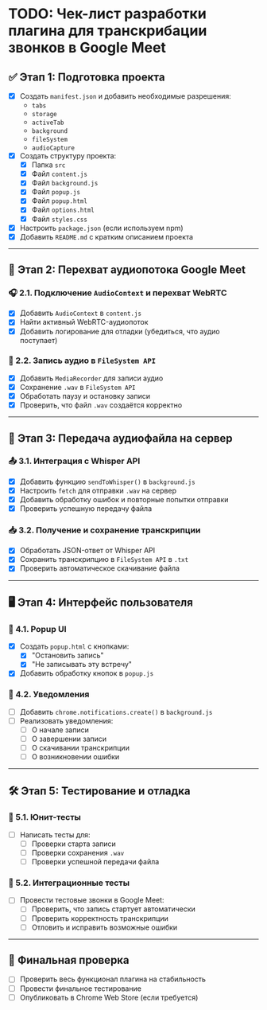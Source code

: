 # TODO: Чек-лист разработки плагина для транскрибации звонков в Google Meet

## ✅ Этап 1: Подготовка проекта
- [X] Создать `manifest.json` и добавить необходимые разрешения:
  - `tabs`
  - `storage`
  - `activeTab`
  - `background`
  - `fileSystem`
  - `audioCapture`
- [X] Создать структуру проекта:
  - [X] Папка `src`
  - [X] Файл `content.js`
  - [X] Файл `background.js`
  - [X] Файл `popup.js`
  - [X] Файл `popup.html`
  - [X] Файл `options.html`
  - [X] Файл `styles.css`
- [X] Настроить `package.json` (если используем npm)
- [X] Добавить `README.md` с кратким описанием проекта

---

## 🎤 Этап 2: Перехват аудиопотока Google Meet
### 🎧 2.1. Подключение `AudioContext` и перехват WebRTC
- [X] Добавить `AudioContext` в `content.js`
- [X] Найти активный WebRTC-аудиопоток
- [X] Добавить логирование для отладки (убедиться, что аудио поступает)

### 🔴 2.2. Запись аудио в `FileSystem API`
- [X] Добавить `MediaRecorder` для записи аудио
- [X] Сохранение `.wav` в `FileSystem API`
- [X] Обработать паузу и остановку записи
- [X] Проверить, что файл `.wav` создаётся корректно

---

## 🔄 Этап 3: Передача аудиофайла на сервер
### 📤 3.1. Интеграция с Whisper API
- [X] Добавить функцию `sendToWhisper()` в `background.js`
- [X] Настроить `fetch` для отправки `.wav` на сервер
- [X] Добавить обработку ошибок и повторные попытки отправки
- [X] Проверить успешную передачу файла

### 📥 3.2. Получение и сохранение транскрипции
- [X] Обработать JSON-ответ от Whisper API
- [X] Сохранить транскрипцию в `FileSystem API` в `.txt`
- [X] Проверить автоматическое скачивание файла

---

## 🖥️ Этап 4: Интерфейс пользователя
### 📌 4.1. Popup UI
- [X] Создать `popup.html` с кнопками:
  - [X] "Остановить запись"
  - [X] "Не записывать эту встречу"
- [X] Добавить обработку кнопок в `popup.js`

### 🔔 4.2. Уведомления
- [ ] Добавить `chrome.notifications.create()` в `background.js`
- [ ] Реализовать уведомления:
  - [ ] О начале записи
  - [ ] О завершении записи
  - [ ] О скачивании транскрипции
  - [ ] О возникновении ошибки

---

## 🛠️ Этап 5: Тестирование и отладка
### 🧪 5.1. Юнит-тесты
- [ ] Написать тесты для:
  - [ ] Проверки старта записи
  - [ ] Проверки сохранения `.wav`
  - [ ] Проверки успешной передачи файла

### 🏁 5.2. Интеграционные тесты
- [ ] Провести тестовые звонки в Google Meet:
  - [ ] Проверить, что запись стартует автоматически
  - [ ] Проверить корректность транскрипции
  - [ ] Отловить и исправить возможные ошибки

---

## 🎯 Финальная проверка
- [ ] Проверить весь функционал плагина на стабильность
- [ ] Провести финальное тестирование
- [ ] Опубликовать в Chrome Web Store (если требуется)
